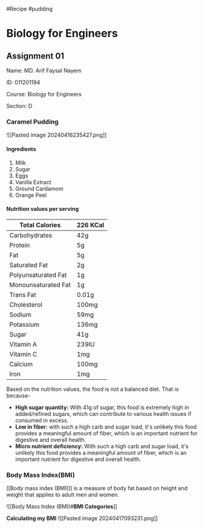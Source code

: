 #Recipe #pudding

<div class="container">
<h1>
Biology for Engineers
</h1>
<h2>
Assignment 01
</h2>
<p>
Name: MD. Arif Faysal Nayem
<p>ID: 011201194</p>
<p>Course: Biology for Engineers</p>
Section: D
</div>


### Caramel Pudding
![[Pasted image 20240416235427.png]]
#### Ingredients
1. Milk
2. Sugar
3. Eggs
4. Vanilla Extract
5. Ground Cardamom
6. Orange Peel
#### Nutrition values per serving

| Total Calories      | 226 KCal |
| ------------------- | -------- |
| Carbohydrates       | 42g      |
| Protein             | 5g       |
| Fat                 | 5g       |
| Saturated Fat       | 2g       |
| Polyunsaturated Fat | 1g       |
| Monounsaturated Fat | 1g       |
| Trans Fat           | 0.01g    |
| Cholesterol         | 100mg    |
| Sodium              | 59mg     |
| Potassium           | 136mg    |
| Sugar               | 41g      |
| Vitamin A           | 239IU    |
| Vitamin C           | 1mg      |
| Calcium             | 100mg    |
| Iron                | 1mg      |

Based on the nutrition values, the food is not a balanced diet. That is because-
- **High sugar quantity:** With 41g of sugar, this food is extremely high in added/refined sugars, which can contribute to various health issues if consumed in excess.
- **Low in fiber:** with such a high carb and sugar load, it's unlikely this food provides a meaningful amount of fiber, which is an important nutrient for digestive and overall health.
- **Micro nutrient deficiency:** With such a high carb and sugar load, it's unlikely this food provides a meaningful amount of fiber, which is an important nutrient for digestive and overall health.
### Body Mass Index(BMI)
[[Body mass index (BMI)]] is a measure of body fat based on height and weight that applies to adult men and women.

![[Body Mass Index (BMI)#**BMI Categories**]]

**Calculating my BMI**
![[Pasted image 20240417093231.png]]


